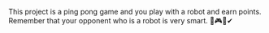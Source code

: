 This project is a ping pong game and you play with a robot and earn points.
Remember that your opponent who is a robot is very smart. 🏓🎮🤖✔
